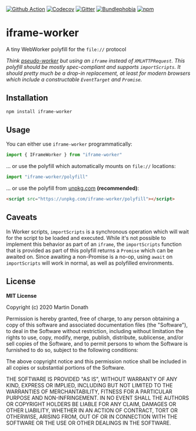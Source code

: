 [![Github Action][action-image]][action-link]
[![Codecov][codecov-image]][codecov-link]
[![Gitter][gitter-image]][gitter-link]
[![Bundlephobia][bundle-image]][bundle-link]
[![npm][npm-image]][npm-link]

  [action-image]: https://github.com/squidfunk/iframe-worker/workflows/ci/badge.svg?branch=master
  [action-link]: https://github.com/squidfunk/iframe-worker/actions
  [codecov-image]: https://img.shields.io/codecov/c/github/squidfunk/iframe-worker/master.svg
  [codecov-link]: https://codecov.io/gh/squidfunk/iframe-worker
  [gitter-image]: https://badges.gitter.im/squidfunk/iframe-worker.svg
  [gitter-link]: https://gitter.im/squidfunk/iframe-worker
  [bundle-image]: https://badgen.net/bundlephobia/minzip/iframe-worker
  [bundle-link]: https://bundlephobia.com/result?p=iframe-worker
  [npm-image]: https://img.shields.io/npm/v/iframe-worker.svg
  [npm-link]: https://npmjs.com/package/iframe-worker

# iframe-worker

A tiny WebWorker polyfill for the `file://` protocol

_Think [pseudo-worker][1] but using an `iframe` instead of `XMLHTTPRequest`.
This polyfill should be mostly spec-compliant and supports `importScripts`.
It should pretty much be a drop-in replacement, at least for modern browsers
which include a constructable `EventTarget` and `Promise`._

## Installation

``` sh
npm install iframe-worker
```

## Usage

You can either use `iframe-worker` programmatically:

``` js
import { IFrameWorker } from "iframe-worker"
```

... or use the polyfill which automatically mounts on `file://` locations:

``` js
import "iframe-worker/polyfill"
```

... or use the polyfill from [unpkg.com](https://unpkg.com) __(recommended)__:

``` html
<script src="https://unpkg.com/iframe-worker/polyfill"></script>
```

## Caveats

In Worker scripts, `importScripts` is a synchronous operation which will wait
for the script to be loaded and executed. While it's not possible to implement
this behavior as part of an `iframe`, the `importScripts` function that is
provided as part of this polyfill returns a `Promise` which can be awaited on.
Since awaiting a non-Promise is a no-op, using `await` on `importScripts` will
work in normal, as well as polyfilled environments.

## License

**MIT License**

Copyright (c) 2020 Martin Donath

Permission is hereby granted, free of charge, to any person obtaining a copy
of this software and associated documentation files (the "Software"), to
deal in the Software without restriction, including without limitation the
rights to use, copy, modify, merge, publish, distribute, sublicense, and/or
sell copies of the Software, and to permit persons to whom the Software is
furnished to do so, subject to the following conditions:

The above copyright notice and this permission notice shall be included in
all copies or substantial portions of the Software.

THE SOFTWARE IS PROVIDED "AS IS", WITHOUT WARRANTY OF ANY KIND, EXPRESS OR
IMPLIED, INCLUDING BUT NOT LIMITED TO THE WARRANTIES OF MERCHANTABILITY,
FITNESS FOR A PARTICULAR PURPOSE AND NON-INFRINGEMENT. IN NO EVENT SHALL THE
AUTHORS OR COPYRIGHT HOLDERS BE LIABLE FOR ANY CLAIM, DAMAGES OR OTHER
LIABILITY, WHETHER IN AN ACTION OF CONTRACT, TORT OR OTHERWISE, ARISING
FROM, OUT OF OR IN CONNECTION WITH THE SOFTWARE OR THE USE OR OTHER DEALINGS
IN THE SOFTWARE.

  [1]: https://github.com/nolanlawson/pseudo-worker
